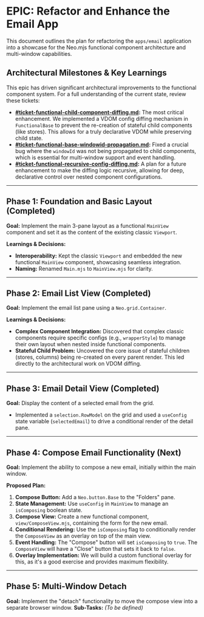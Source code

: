 # EPIC: Refactor and Enhance the Email App

This document outlines the plan for refactoring the `apps/email` application into a showcase for the Neo.mjs functional component architecture and multi-window capabilities.

## Architectural Milestones & Key Learnings

This epic has driven significant architectural improvements to the functional component system. For a full understanding of the current state, review these tickets:

-   **[#ticket-functional-child-component-diffing.md](/.github/ticket-functional-child-component-diffing.md):** The most critical enhancement. We implemented a VDOM config diffing mechanism in `FunctionalBase` to prevent the re-creation of stateful child components (like stores). This allows for a truly declarative VDOM while preserving child state.
-   **[#ticket-functional-base-windowid-propagation.md](/.github/ticket-functional-base-windowid-propagation.md):** Fixed a crucial bug where the `windowId` was not being propagated to child components, which is essential for multi-window support and event handling.
-   **[#ticket-functional-recursive-config-diffing.md](/.github/ticket-functional-recursive-config-diffing.md):** A plan for a future enhancement to make the diffing logic recursive, allowing for deep, declarative control over nested component configurations.

---

## Phase 1: Foundation and Basic Layout (Completed)

**Goal:** Implement the main 3-pane layout as a functional `MainView` component and set it as the content of the existing classic `Viewport`.

**Learnings & Decisions:**
-   **Interoperability:** Kept the classic `Viewport` and embedded the new functional `MainView` component, showcasing seamless integration.
-   **Naming:** Renamed `Main.mjs` to `MainView.mjs` for clarity.

---

## Phase 2: Email List View (Completed)

**Goal:** Implement the email list pane using a `Neo.grid.Container`.

**Learnings & Decisions:**
-   **Complex Component Integration:** Discovered that complex classic components require specific configs (e.g., `wrapperStyle`) to manage their own layout when nested inside functional components.
-   **Stateful Child Problem:** Uncovered the core issue of stateful children (stores, columns) being re-created on every parent render. This led directly to the architectural work on VDOM diffing.

---

## Phase 3: Email Detail View (Completed)

**Goal:** Display the content of a selected email from the grid.
-   Implemented a `selection.RowModel` on the grid and used a `useConfig` state variable (`selectedEmail`) to drive a conditional render of the detail pane.

---

## Phase 4: Compose Email Functionality (Next)

**Goal:** Implement the ability to compose a new email, initially within the main window.

**Proposed Plan:**
1.  **Compose Button:** Add a `Neo.button.Base` to the "Folders" pane.
2.  **State Management:** Use `useConfig` in `MainView` to manage an `isComposing` boolean state.
3.  **Compose View:** Create a new functional component, `view/ComposeView.mjs`, containing the form for the new email.
4.  **Conditional Rendering:** Use the `isComposing` flag to conditionally render the `ComposeView` as an overlay on top of the main view.
5.  **Event Handling:** The "Compose" button will set `isComposing` to `true`. The `ComposeView` will have a "Close" button that sets it back to `false`.
6.  **Overlay Implementation:** We will build a custom functional overlay for this, as it's a good exercise and provides maximum flexibility.

---

## Phase 5: Multi-Window Detach

**Goal:** Implement the "detach" functionality to move the compose view into a separate browser window.
**Sub-Tasks:** *(To be defined)*

